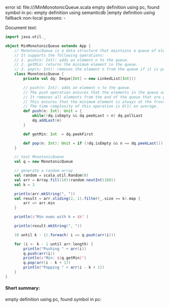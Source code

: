 error id: 
file://<WORKSPACE>/MinMonotonicQueue.scala
empty definition using pc, found symbol in pc: 
empty definition using semanticdb
|empty definition using fallback
non-local guesses:
	 -

Document text:

```scala
import java.util._

object MinMonotonicQueue extends App {
	// MonotonicQueue is a data structure that maintains a queue of elements in a monotonic order.
	// It supports the following operations:
	// 1. push(n: Int): adds an element n to the queue.
	// 2. getMin: returns the minimum element in the queue.
	// 3. pop(n: Int): removes the element n from the queue if it is present.
	class MonotonicQueue {
		private val dq: Deque[Int] = new LinkedList[Int]()

		// push(n: Int): adds an element n to the queue.
		// The push operation ensures that the elements in the queue are in increasing order.
		// It removes all elements from the end of the queue that are greater than n.
		// This ensures that the minimum element is always at the front of the queue.
		// The time complexity of this operation is O(1) on average.		
		def push(n: Int): Unit = {
			while(!dq.isEmpty && dq.peekLast > n) dq.pollLast
			dq.addLast(n)
		}

		def getMin: Int  = dq.peekFirst

		def pop(n: Int): Unit = if (!dq.isEmpty && n == dq.peekLast()) dq.pollFirst()
	}

	// test MonotonicQueue
	val q = new MonotonicQueue

	// generate a random array
	val random = scala.util.Random(0)
	val arr = Array.fill(10)(random.nextInt(100))
	val k = 3 

	println(arr.mkString(", "))
	val result = arr.sliding(2, 1).filter(_.size == k).map {
		arr => arr.min	
	}

	println(s"Min nums with k = $k" )

	println(result.mkString(", "))

	(0 until k - 1).foreach( i => q.push(arr(i)))

	for (i <- k - 1 until arr.length) {
		println("Pushing " + arr(i))
		q.push(arr(i))
		println(s"Min: ${q.getMin}")
		q.pop(arr(i - k + 1))
		println("Popping " + arr(i - k + 1))
	}
}
```

#### Short summary: 

empty definition using pc, found symbol in pc: 